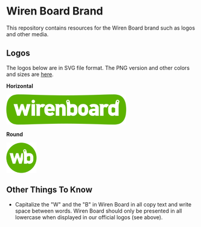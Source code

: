 # Wiren Board Brand

This repository contains resources for the Wiren Board brand such as logos and other media.

## Logos

The logos below are in SVG file format. The PNG version and other colors and sizes are [here](/logos).

**Horizontal**

<img src="/logos/logo-horizontal.svg" alt="Wiren Board Logo Horizontal SVG" height="80" />

**Round**

<img src="/logos/logo-round.svg" alt="Wiren Board Logo Round SVG" height="80" />

## Other Things To Know

- Capitalize the "W" and the "B" in Wiren Board in all copy text and write space between words. Wiren Board should only be presented in all lowercase when displayed in our official logos (see above).
